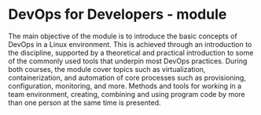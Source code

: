 # DevOps for Developers - module
The main objective of the module is to introduce the basic concepts of DevOps in a Linux environment.
This is achieved through an introduction to the discipline, supported by a theoretical and practical
introduction to some of the commonly used tools that underpin most DevOps practices. During both courses,
the module cover topics such as virtualization, containerization, and automation of core processes
such as provisioning, configuration, monitoring, and more. Methods and tools for working in a team environment,
creating, combining and using program code by more than one person at the same time is presented.
